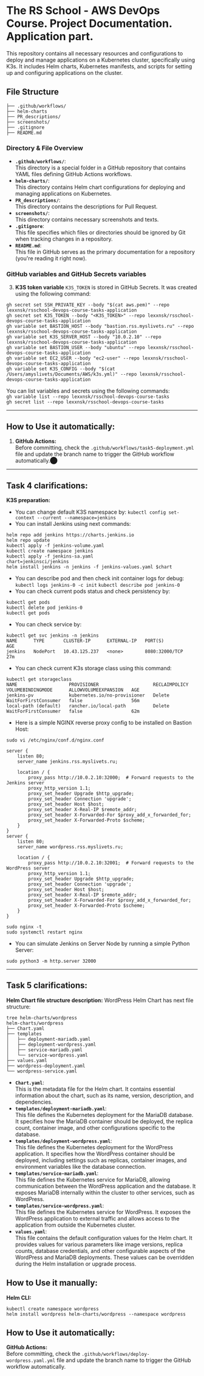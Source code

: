 
# The RS School - AWS DevOps Course. Project Documentation. Application part.

This repository contains all necessary resources and configurations to deploy and manage applications on a Kubernetes cluster, specifically using K3s. It includes Helm charts, Kubernetes manifests, and scripts for setting up and configuring applications on the cluster.

## File Structure
```
├── .github/workflows/
├── helm-charts
├── PR_descriptions/
├── screenshots/
├── .gitignore
├── README.md
```

### Directory & File Overview

- **```.github/workflows/```**:  
  This directory is a special folder in a GitHub repository that contains YAML files defining GitHub Actions workflows. 
- **```helm-charts/```**:  
  This directory contains Helm chart configurations for deploying and managing applications on Kubernetes. 
- **```PR_descriptions/```**:  
  This directory contains the descriptions for Pull Request.
- **```screenshots/```**:  
  This directory contains necessary screenshots and texts.
- **```.gitignore```**:  
  This file specifies which files or directories should be ignored by Git when tracking changes in a repository.
- **```README.md```**:  
  This file in GitHub serves as the primary documentation for a repository (you're reading it right now).

### GitHub variables and GitHub Secrets variables
3. **K3S token variable** ```K3S_TOKEN``` is stored in GitHub Secrets. It was created using the following command:  
```
gh secret set SSH_PRIVATE_KEY --body "$(cat aws.pem)" --repo lexxnsk/rsschool-devops-course-tasks-application
gh secret set K3S_TOKEN --body "<K3S_TOKEN>" --repo lexxnsk/rsschool-devops-course-tasks-application
gh variable set BASTION_HOST --body "bastion.rss.myslivets.ru" --repo lexxnsk/rsschool-devops-course-tasks-application
gh variable set K3S_SERVER_HOST --body "10.0.2.10" --repo lexxnsk/rsschool-devops-course-tasks-application
gh variable set BASTION_USER --body "ubuntu" --repo lexxnsk/rsschool-devops-course-tasks-application
gh variable set EC2_USER --body "ec2-user" --repo lexxnsk/rsschool-devops-course-tasks-application
gh variable set K3S_CONFIG --body "$(cat /Users/amyslivets/Documents/AWS/k3s.yml)" --repo lexxnsk/rsschool-devops-course-tasks-application
```  

You can list variables and secrets using the following commands:  
```gh variable list --repo lexxnsk/rsschool-devops-course-tasks```  
```gh secret list --repo lexxnsk/rsschool-devops-course-tasks```  

---

## How to Use it automatically:
1. **GitHub Actions:**  
   Before committing, check the ```.github/workflows/task5-deployment.yml``` file and update the branch name to trigger the GitHub workflow automatically.​⬤

---
## Task 4 clarifications:
**K3S preparation:**
- You can change default K3S namespace by:
```kubectl config set-context --current --namespace=jenkins```
- You can install Jenkins using next commands:
```
helm repo add jenkins https://charts.jenkins.io
helm repo update
kubectl apply -f jenkins-volume.yaml
kubectl create namespace jenkins
kubectl apply -f jenkins-sa.yaml    
chart=jenkinsci/jenkins
helm install jenkins -n jenkins -f jenkins-values.yaml $chart
```
- You can describe pod and then check init container logs for debug:
```kubectl logs jenkins-0 -c init``` 
```kubectl describe pod jenkins-0```
- You can check current pods status and check persistency by:
```
kubectl get pods
kubectl delete pod jenkins-0
kubectl get pods
```
- You can check service by:
```
kubectl get svc jenkins -n jenkins
NAME      TYPE       CLUSTER-IP      EXTERNAL-IP   PORT(S)          AGE
jenkins   NodePort   10.43.125.237   <none>        8080:32000/TCP   27m
```
- You can check current K3s storage class using this command:  
```
kubectl get storageclass
NAME                   PROVISIONER                    RECLAIMPOLICY   VOLUMEBINDINGMODE      ALLOWVOLUMEEXPANSION   AGE
jenkins-pv             kubernetes.io/no-provisioner   Delete          WaitForFirstConsumer   false                  56m
local-path (default)   rancher.io/local-path          Delete          WaitForFirstConsumer   false                  62m
```
- Here is a simple NGINX reverse proxy config to be installed on Bastion Host:
```
sudo vi /etc/nginx/conf.d/nginx.conf

server {
    listen 80;
    server_name jenkins.rss.myslivets.ru;

    location / {
        proxy_pass http://10.0.2.10:32000;  # Forward requests to the Jenkins server
        proxy_http_version 1.1;
        proxy_set_header Upgrade $http_upgrade;
        proxy_set_header Connection 'upgrade';
        proxy_set_header Host $host;
        proxy_set_header X-Real-IP $remote_addr;
        proxy_set_header X-Forwarded-For $proxy_add_x_forwarded_for;
        proxy_set_header X-Forwarded-Proto $scheme;
    }
}
server {
    listen 80;
    server_name wordpress.rss.myslivets.ru;

    location / {
        proxy_pass http://10.0.2.10:32001;  # Forward requests to the WordPress server
        proxy_http_version 1.1;
        proxy_set_header Upgrade $http_upgrade;
        proxy_set_header Connection 'upgrade';
        proxy_set_header Host $host;
        proxy_set_header X-Real-IP $remote_addr;
        proxy_set_header X-Forwarded-For $proxy_add_x_forwarded_for;
        proxy_set_header X-Forwarded-Proto $scheme;
    }
}

sudo nginx -t
sudo systemctl restart nginx
``` 
- You can simulate Jenkins on Server Node by running a simple Python Server:
```
sudo python3 -m http.server 32000
```

---
## Task 5 clarifications:
**Helm Chart file structure description:**
WordPress Helm Chart has next file structure:
```
tree helm-charts/wordpress
helm-charts/wordpress
├── Chart.yaml
├── templates
│   ├── deployment-mariadb.yaml
│   ├── deployment-wordpress.yaml
│   ├── service-mariadb.yaml
│   └── service-wordpress.yaml
├── values.yaml
├── wordpress-deployment.yaml
└── wordpress-service.yaml
```

- **```Chart.yaml```**:  
  This is the metadata file for the Helm chart. It contains essential information about the chart, such as its name, version, description, and dependencies.
- **```templates/deployment-mariadb.yaml```**:  
  This file defines the Kubernetes deployment for the MariaDB database. It specifies how the MariaDB container should be deployed, the replica count, container image, and other configurations specific to the database.
- **```templates/deployment-wordpress.yaml```**:  
  This file defines the Kubernetes deployment for the WordPress application. It specifies how the WordPress container should be deployed, including settings such as replicas, container images, and environment variables like the database connection.
- **```templates/service-mariadb.yaml```**:  
  This file defines the Kubernetes service for MariaDB, allowing communication between the WordPress application and the database. It exposes MariaDB internally within the cluster to other services, such as WordPress.
- **```templates/service-wordpress.yaml```**:  
  This file defines the Kubernetes service for WordPress. It exposes the WordPress application to external traffic and allows access to the application from outside the Kubernetes cluster.
- **```values.yaml```**:  
  This file contains the default configuration values for the Helm chart. It provides values for various parameters like image versions, replica counts, database credentials, and other configurable aspects of the WordPress and MariaDB deployments. These values can be overridden during the Helm installation or upgrade process.
  
## How to Use it manually:
  **Helm CLI:**
  ```
  kubectl create namespace wordpress
  helm install wordpress helm-charts/wordpress --namespace wordpress
  ```
## How to Use it automatically:
  **GitHub Actions:**  
   Before committing, check the ```.github/workflows/deploy-wordpress.yaml.yml``` file and update the branch name to trigger the GitHub workflow automatically.​
